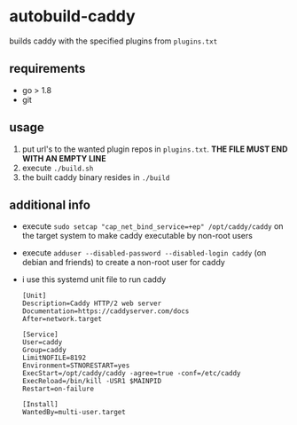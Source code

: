 # autobuild-caddy

builds caddy with the specified plugins from `plugins.txt`

## requirements

* go > 1.8
* git

## usage

1. put url's to the wanted plugin repos in `plugins.txt`. **THE FILE MUST END WITH AN EMPTY LINE**
1. execute `./build.sh`
1. the built caddy binary resides in `./build`

## additional info

* execute `sudo setcap "cap_net_bind_service=+ep" /opt/caddy/caddy` on the target system to make caddy executable by non-root users
* execute `adduser --disabled-password --disabled-login caddy` (on debian and friends) to create a non-root user for caddy
* i use this systemd unit file to run caddy

    ```
    [Unit]
    Description=Caddy HTTP/2 web server
    Documentation=https://caddyserver.com/docs
    After=network.target

    [Service]
    User=caddy
    Group=caddy
    LimitNOFILE=8192
    Environment=STNORESTART=yes
    ExecStart=/opt/caddy/caddy -agree=true -conf=/etc/caddy
    ExecReload=/bin/kill -USR1 $MAINPID
    Restart=on-failure

    [Install]
    WantedBy=multi-user.target
    ```